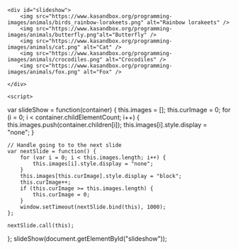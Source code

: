 <html>
    <head>
        <title>Using a JS Library: Slideshow library</title>
    </head>
    <body>
        
    <div id="slideshow">
        <img src="https://www.kasandbox.org/programming-images/animals/birds_rainbow-lorakeets.png" alt="Rainbow lorakeets" />
        <img src="https://www.kasandbox.org/programming-images/animals/butterfly.png"alt="Butterfly" />
        <img src="https://www.kasandbox.org/programming-images/animals/cat.png" alt="Cat" />
        <img src="https://www.kasandbox.org/programming-images/animals/crocodiles.png" alt="Crocodiles" />
        <img src="https://www.kasandbox.org/programming-images/animals/fox.png" alt="Fox" />
        
    </div>

    <script>
var slideShow = function(container) {
    this.images = [];
    this.curImage = 0;
    for (i = 0; i < container.childElementCount; i++) {
        this.images.push(container.children[i]);
        this.images[i].style.display = "none";
    }
    
    // Handle going to to the next slide
    var nextSlide = function() {
        for (var i = 0; i < this.images.length; i++) {
            this.images[i].style.display = "none";
        }
        this.images[this.curImage].style.display = "block";
        this.curImage++;
        if (this.curImage >= this.images.length) {
            this.curImage = 0;
        }
        window.setTimeout(nextSlide.bind(this), 1000);
    };
    
    nextSlide.call(this);
};
slideShow(document.getElementById("slideshow"));
